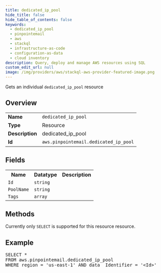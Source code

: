 ```yaml
---
title: dedicated_ip_pool
hide_title: false
hide_table_of_contents: false
keywords:
  - dedicated_ip_pool
  - pinpointemail
  - aws
  - stackql
  - infrastructure-as-code
  - configuration-as-data
  - cloud inventory
description: Query, deploy and manage AWS resources using SQL
custom_edit_url: null
image: /img/providers/aws/stackql-aws-provider-featured-image.png
---
```

Gets an individual <code>dedicated_ip_pool</code> resource

## Overview
<table><tbody>
<tr><td><b>Name</b></td><td><code>dedicated_ip_pool</code></td></tr>
<tr><td><b>Type</b></td><td>Resource</td></tr>
<tr><td><b>Description</b></td><td>dedicated_ip_pool</td></tr>
<tr><td><b>Id</b></td><td><code>aws.pinpointemail.dedicated_ip_pool</code></td></tr>
</tbody></table>

## Fields
<table><tbody>
<tr><th>Name</th><th>Datatype</th><th>Description</th></tr>
<tr><td><code>Id</code></td><td><code>string</code></td><td></td></tr>
<tr><td><code>PoolName</code></td><td><code>string</code></td><td></td></tr>
<tr><td><code>Tags</code></td><td><code>array</code></td><td></td></tr>

</tbody></table>

## Methods
Currently only <code>SELECT</code> is supported for this resource resource.

## Example
<pre>
SELECT * 
FROM aws.pinpointemail.dedicated_ip_pool
WHERE region = 'us-east-1' AND data__Identifier = '&lt;Id&gt;'
</pre>
